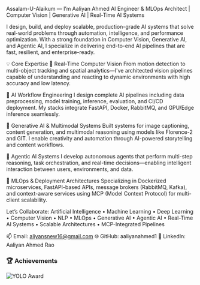 Assalam-U-Alaikum — I’m Aaliyan Ahmed
AI Engineer & MLOps Architect | Computer Vision | Generative AI | Real-Time AI Systems

I design, build, and deploy scalable, production-grade AI systems that solve real-world problems through automation, intelligence, and performance optimization. With a strong foundation in Computer Vision, Generative AI, and Agentic AI, I specialize in delivering end-to-end AI pipelines that are fast, resilient, and enterprise-ready.

💡 Core Expertise
🔹 Real-Time Computer Vision
From motion detection to multi-object tracking and spatial analytics—I've architected vision pipelines capable of understanding and reacting to dynamic environments with high accuracy and low latency.

🔹 AI Workflow Engineering
I design complete AI pipelines including data preprocessing, model training, inference, evaluation, and CI/CD deployment. My stacks integrate FastAPI, Docker, RabbitMQ, and GPU/Edge inference seamlessly.

🔹 Generative AI & Multimodal Systems
Built systems for image captioning, content generation, and multimodal reasoning using models like Florence-2 and GIT. I enable creativity and automation through AI-powered storytelling and content workflows.

🔹 Agentic AI Systems
I develop autonomous agents that perform multi-step reasoning, task orchestration, and real-time decisions—enabling intelligent interaction between users, environments, and data.

🔹 MLOps & Deployment Architectures
Specializing in Dockerized microservices, FastAPI-based APIs, message brokers (RabbitMQ, Kafka), and context-aware services using MCP (Model Context Protocol) for multi-client scalability.

Let’s Collaborate:
Artificial Intelligence • Machine Learning • Deep Learning • Computer Vision • NLP • MLOps • Generative AI • Agentic AI • Real-Time AI Systems • Scalable Architectures • MCP-Integrated Pipelines

📫 Email: aliyansnew16@gmail.com
🌐 GitHub: aaliyanahmed1
🔗 LinkedIn: Aaliyan Ahmed Rao



### 🏆 Achievements
![YOLO Award](https://img.shields.io/badge/YOLO%20Award-Best%20AI%20Object%20Detection-gold?style=for-the-badge)
